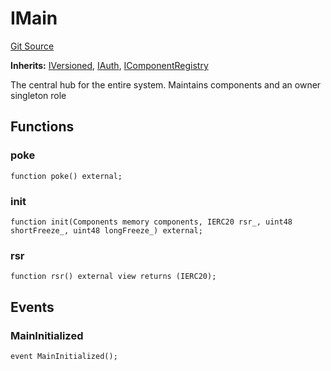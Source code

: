 # IMain
[Git Source](https://github.com/larrythecucumber321/protocol/blob/77d337b8595ba96d069ded321419b36a61984170/contracts/interfaces/IMain.sol)

**Inherits:**
[IVersioned](/tools/docgen/src/contracts/interfaces/IVersioned.sol/interface.IVersioned.md), [IAuth](/tools/docgen/src/contracts/interfaces/IMain.sol/interface.IAuth.md), [IComponentRegistry](/tools/docgen/src/contracts/interfaces/IMain.sol/interface.IComponentRegistry.md)

The central hub for the entire system. Maintains components and an owner singleton role


## Functions
### poke


```solidity
function poke() external;
```

### init


```solidity
function init(Components memory components, IERC20 rsr_, uint48 shortFreeze_, uint48 longFreeze_) external;
```

### rsr


```solidity
function rsr() external view returns (IERC20);
```

## Events
### MainInitialized

```solidity
event MainInitialized();
```

